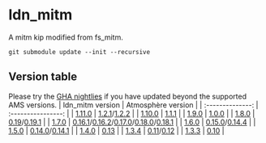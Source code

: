 # ldn_mitm

A mitm kip modified from fs_mitm.

```
git submodule update --init --recursive
```

## Version table

Please try the [GHA nightlies](https://github.com/spacemeowx2/ldn_mitm/actions) if you have updated beyond the supported AMS versions.
| ldn_mitm version | Atmosphère version |
| :--------------: | :----------------: |
| [1.11.0](https://github.com/spacemeowx2/ldn_mitm/releases/tag/v1.11.0)            | [1.2.1](https://github.com/Atmosphere-NX/Atmosphere/releases/tag/1.2.1)/[1.2.2](https://github.com/Atmosphere-NX/Atmosphere/releases/tag/1.2.2)               |
| [1.10.0](https://github.com/spacemeowx2/ldn_mitm/releases/tag/v1.10.0)            | [1.1.1](https://github.com/Atmosphere-NX/Atmosphere/releases/tag/1.1.1)               |
| [1.9.0](https://github.com/spacemeowx2/ldn_mitm/releases/tag/v1.9.0)            | [1.0.0](https://github.com/Atmosphere-NX/Atmosphere/releases/tag/1.0.0)               |
| [1.8.0](https://github.com/spacemeowx2/ldn_mitm/releases/tag/v1.8.0)            | [0.19](https://github.com/Atmosphere-NX/Atmosphere/releases/tag/0.19.0)/[0.19.1](https://github.com/Atmosphere-NX/Atmosphere/releases/tag/0.19.1)               |
| [1.7.0](https://github.com/spacemeowx2/ldn_mitm/releases/tag/v1.7.0)            | [0.16.1](https://github.com/Atmosphere-NX/Atmosphere/releases/tag/0.16.1)/[0.16.2](https://github.com/Atmosphere-NX/Atmosphere/releases/tag/0.16.2)/[0.17.0](https://github.com/Atmosphere-NX/Atmosphere/releases/tag/0.17.0)/[0.18.0](https://github.com/Atmosphere-NX/Atmosphere/releases/tag/0.18.0)/[0.18.1](https://github.com/Atmosphere-NX/Atmosphere/releases/tag/0.18.1) |
| [1.6.0](https://github.com/spacemeowx2/ldn_mitm/releases/tag/v1.6.0)            | [0.15.0](https://github.com/Atmosphere-NX/Atmosphere/releases/tag/0.15.0)/[0.14.4](https://github.com/Atmosphere-NX/Atmosphere/releases/tag/0.14.4)   |
| [1.5.0](https://github.com/spacemeowx2/ldn_mitm/releases/tag/v1.5.0)            | [0.14.0](https://github.com/Atmosphere-NX/Atmosphere/releases/tag/0.14.0)/[0.14.1](https://github.com/Atmosphere-NX/Atmosphere/releases/tag/0.14.1)        |
| [1.4.0](https://github.com/spacemeowx2/ldn_mitm/releases/tag/v1.4.0)            | [0.13](https://github.com/Atmosphere-NX/Atmosphere/releases/tag/0.13.0)               |
| [1.3.4](https://github.com/spacemeowx2/ldn_mitm/releases/tag/v1.3.4)            | [0.11](https://github.com/Atmosphere-NX/Atmosphere/releases/tag/0.11.0)/[0.12](https://github.com/Atmosphere-NX/Atmosphere/releases/tag/0.12.0)          |
| [1.3.3](https://github.com/spacemeowx2/ldn_mitm/releases/tag/v1.3.3)            | [0.10](https://github.com/Atmosphere-NX/Atmosphere/releases/tag/0.10.0)               |
